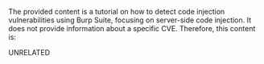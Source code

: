 The provided content is a tutorial on how to detect code injection vulnerabilities using Burp Suite, focusing on server-side code injection. It does not provide information about a specific CVE. Therefore, this content is:

UNRELATED